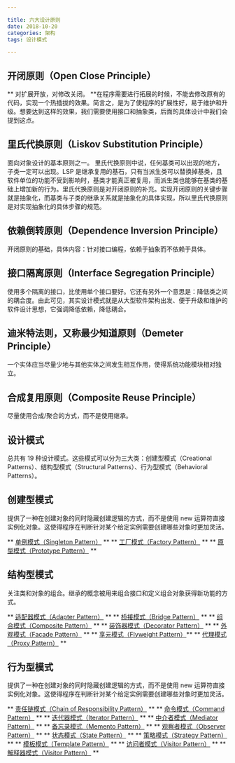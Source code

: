 ```yaml
---

title: 六大设计原则
date: 2018-10-20
categories: 架构
tags: 设计模式

---
```


## 开闭原则（Open Close Principle）
** 对扩展开放，对修改关闭。 **在程序需要进行拓展的时候，不能去修改原有的代码，实现一个热插拔的效果。简言之，是为了使程序的扩展性好，易于维护和升级。想要达到这样的效果，我们需要使用接口和抽象类，后面的具体设计中我们会提到这点。

## 里氏代换原则（Liskov Substitution Principle）
面向对象设计的基本原则之一。 里氏代换原则中说，任何基类可以出现的地方，子类一定可以出现。LSP 是继承复用的基石，只有当派生类可以替换掉基类，且软件单位的功能不受到影响时，基类才能真正被复用，而派生类也能够在基类的基础上增加新的行为。里氏代换原则是对开闭原则的补充。实现开闭原则的关键步骤就是抽象化，而基类与子类的继承关系就是抽象化的具体实现，所以里氏代换原则是对实现抽象化的具体步骤的规范。

## 依赖倒转原则（Dependence Inversion Principle）
开闭原则的基础，具体内容：针对接口编程，依赖于抽象而不依赖于具体。

## 接口隔离原则（Interface Segregation Principle）
使用多个隔离的接口，比使用单个接口要好。它还有另外一个意思是：降低类之间的耦合度。由此可见，其实设计模式就是从大型软件架构出发、便于升级和维护的软件设计思想，它强调降低依赖，降低耦合。

## 迪米特法则，又称最少知道原则（Demeter Principle）
一个实体应当尽量少地与其他实体之间发生相互作用，使得系统功能模块相对独立。

## 合成复用原则（Composite Reuse Principle）
尽量使用合成/聚合的方式，而不是使用继承。

## 设计模式
总共有 19 种设计模式。这些模式可以分为三大类：创建型模式（Creational Patterns）、结构型模式（Structural Patterns）、行为型模式（Behavioral Patterns）。

## 创建型模式
提供了一种在创建对象的同时隐藏创建逻辑的方式，而不是使用 new 运算符直接实例化对象。这使得程序在判断针对某个给定实例需要创建哪些对象时更加灵活。

** [单例模式（Singleton Pattern）](http://118.24.216.136:4000/2018/11/05/2018-11-05/) **
** [工厂模式（Factory Pattern）](http://118.24.216.136:4000/2018/11/04/2018-11-04/) **
** [原型模式（Prototype Pattern）](http://118.24.216.136:4000/2018/11/28/2018-11-28/) **

## 结构型模式
关注类和对象的组合。继承的概念被用来组合接口和定义组合对象获得新功能的方式。

** [适配器模式（Adapter Pattern）](http://118.24.216.136:4000/2018/11/06/2018-11-06/) **
** [桥接模式（Bridge Pattern）](http://118.24.216.136:4000/2018/11/29/2018-11-29/) **
** [组合模式（Composite Pattern）](http://118.24.216.136:4000/2018/12/03/2018-12-03/) **
** [装饰器模式（Decorator Pattern）](http://118.24.216.136:4000/2018/11/07/2018-11-07/) **
** [外观模式（Facade Pattern）](http://118.24.216.136:4000/2018/11/09/2018-11-09/) **
** [享元模式（Flyweight Pattern）](http://118.24.216.136:4000/2018/12/04/2018-12-04/)**
** [代理模式（Proxy Pattern）](http://118.24.216.136:4000/2018/11/08/2018-11-08/) **

## 行为型模式
提供了一种在创建对象的同时隐藏创建逻辑的方式，而不是使用 new 运算符直接实例化对象。这使得程序在判断针对某个给定实例需要创建哪些对象时更加灵活。

** [责任链模式（Chain of Responsibility Pattern）](http://118.24.216.136:4000/2018/12/06/2018-12-06/) **
** [命令模式（Command Pattern）](http://118.24.216.136:4000/2018/11/30/2018-11-30/) **
** [迭代器模式（Iterator Pattern）](http://118.24.216.136:4000/2018/11/13/2018-11-13/) **
** [中介者模式（Mediator Pattern）](http://118.24.216.136:4000/2018/12/02/2018-12-02/) **
** [备忘录模式（Memento Pattern）](http://118.24.216.136:4000/2018/12/01/2018-12-01/) **
** [观察者模式（Observer Pattern）](http://118.24.216.136:4000/2018/11/10/2018-11-10/) **
** [状态模式（State Pattern）](http://118.24.216.136:4000/2018/11/25/2018-11-25/) **
** [策略模式（Strategy Pattern）](http://118.24.216.136:4000/2018/12/05/2018-12-05/) **
** [模板模式（Template Pattern）](http://118.24.216.136:4000/2018/12/07/2018-12-07/) **
** [访问者模式（Visitor Pattern）](http://118.24.216.136:4000/2018/12/08/2018-12-08/) **
** [解释器模式（Visitor Pattern）](http://118.24.216.136:4000/2018/12/09/2018-12-09/) **